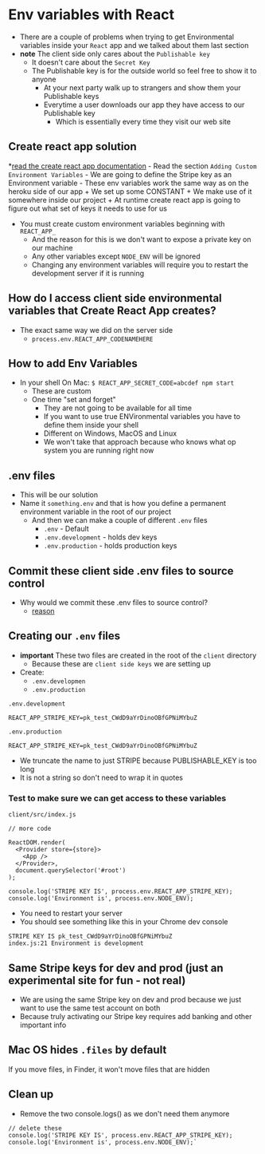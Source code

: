 # Env variables with React
* There are a couple of problems when trying to get Environmental variables inside your `React` app and we talked about them last section
* **note** The client side only cares about the `Publishable key`
    - It doesn't care about the `Secret Key`
    - The Publishable key is for the outside world so feel free to show it to anyone
        + At your next party walk up to strangers and show them your Publishable keys
        + Everytime a user downloads our app they have access to our Publishable key
            * Which is essentially every time they visit our web site

## Create react app solution
*[read the create react app documentation](https://github.com/facebookincubator/create-react-app/blob/master/packages/react-scripts/template/README.md)
    - Read the section `Adding Custom Environment Variables`
    - We are going to define the Stripe key as an Environment variable
    - These env variables work the same way as on the heroku side of our app
        + We set up some CONSTANT
        + We make use of it somewhere inside our project
        + At runtime create react app is going to figure out what set of keys it needs to use for us
* You must create custom environment variables beginning with `REACT_APP_`
    - And the reason for this is we don't want to expose a private key on our machine
    - Any other variables except `NODE_ENV` will be ignored
    - Changing any environment variables will require you to restart the development server if it is running

## How do I access client side environmental variables that Create React App creates?
* The exact same way we did on the server side
    - `process.env.REACT_APP_CODENAMEHERE`

## How to add Env Variables
* In your shell
    On Mac: `$ REACT_APP_SECRET_CODE=abcdef npm start`
    * These are custom
    * One time "set and forget"
        - They are not going to be available for all time
        - If you want to use true ENVironmental variables you have to define them inside your shell
        - Different on Windows, MacOS and Linux
        - We won't take that approach because who knows what op system you are running right now

## .env files
* This will be our solution
* Name it `something.env` and that is how you define a permanent environment variable in the root of our project
    - And then we can make a couple of different `.env` files
        + `.env` - Default
        + `.env.development` - holds dev keys
        + `.env.production` - holds production keys

## Commit these client side .env files to source control 
* Why would we commit these .env files to source control?
    - [reason](https://github.com/facebookincubator/create-react-app/issues/2403)

## Creating our `.env` files
* **important** These two files are created in the root of the `client` directory
    - Because these are `client side keys` we are setting up
* Create:
    - `.env.developmen`
    - `.env.production`

`.env.development`

```
REACT_APP_STRIPE_KEY=pk_test_CWdD9aYrDinoOBfGPNiMYbuZ
```


`.env.production`

```
REACT_APP_STRIPE_KEY=pk_test_CWdD9aYrDinoOBfGPNiMYbuZ
```

* We truncate the name to just STRIPE because PUBLISHABLE_KEY is too long
* It is not a string so don't need to wrap it in quotes

### Test to make sure we can get access to these variables
`client/src/index.js`

```
// more code

ReactDOM.render(
  <Provider store={store}>
    <App />
  </Provider>,
  document.querySelector('#root')
);

console.log('STRIPE KEY IS', process.env.REACT_APP_STRIPE_KEY);
console.log('Environment is', process.env.NODE_ENV);
```

* You need to restart your server
* You should see something like this in your Chrome dev console

```
STRIPE KEY IS pk_test_CWdD9aYrDinoOBfGPNiMYbuZ
index.js:21 Environment is development
```

## Same Stripe keys for dev and prod (just an experimental site for fun - not real)
* We are using the same Stripe key on dev and prod because we just want to use the same test account on both
* Because truly activating our Stripe key requires add banking and other important info

## Mac OS hides `.files` by default
If you move files, in Finder, it won't move files that are hidden

## Clean up
* Remove the two console.logs() as we don't need them anymore

```
// delete these
console.log('STRIPE KEY IS', process.env.REACT_APP_STRIPE_KEY);
console.log('Environment is', process.env.NODE_ENV);`
```

